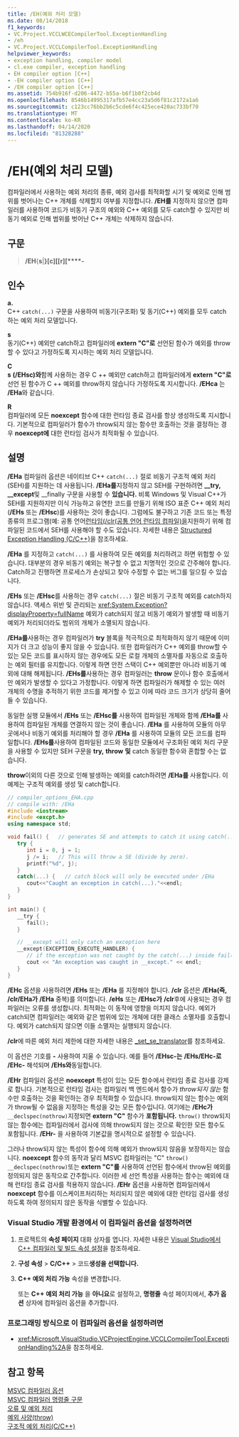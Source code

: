 ```yaml
---
title: /EH(예외 처리 모델)
ms.date: 08/14/2018
f1_keywords:
- VC.Project.VCCLWCECompilerTool.ExceptionHandling
- /eh
- VC.Project.VCCLCompilerTool.ExceptionHandling
helpviewer_keywords:
- exception handling, compiler model
- cl.exe compiler, exception handling
- EH compiler option [C++]
- -EH compiler option [C++]
- /EH compiler option [C++]
ms.assetid: 754b916f-d206-4472-b55a-b6f1b0f2cb4d
ms.openlocfilehash: 8546b14995317afb57e4cc23a5d6f81c2172a1a6
ms.sourcegitcommit: c123cc76bb2b6c5cde6f4c425ece420ac733bf70
ms.translationtype: MT
ms.contentlocale: ko-KR
ms.lasthandoff: 04/14/2020
ms.locfileid: "81328288"
---
```

# <a name="eh-exception-handling-model"></a>/EH(예외 처리 모델)

컴파일러에서 사용하는 예외 처리의 종류, 예외 검사를 최적화할 시기 및 예외로 인해 범위를 벗어나는 C++ 개체를 삭제할지 여부를 지정합니다. **/EH를** 지정하지 않으면 컴파일러를 사용하여 코드가 비동기 구조의 예외와 C++ 예외를 모두 catch할 수 있지만 비동기 예외로 인해 범위를 벗어난 C++ 개체는 삭제하지 않습니다.

## <a name="syntax"></a>구문

> **/EH**{**s**|**}[****c][****[r][****-**

## <a name="arguments"></a>인수

**a.**<br/>
C++ `catch(...)` 구문을 사용하여 비동기(구조화) 및 동기(C++) 예외를 모두 catch하는 예외 처리 모델입니다.

**s**<br/>
동기(C++) 예외만 catch하고 컴파일러에 **extern "C"로** 선언된 함수가 예외를 throw할 수 있다고 가정하도록 지시하는 예외 처리 모델입니다.

**C**<br/>
**s** **(/EHsc)와**함께 사용하는 경우 C ++ 예외만 catch하고 컴파일러에게 **extern "C"로** 선언 된 함수가 C ++ 예외를 throw하지 않습니다 가정하도록 지시합니다. **/EHca** 는 **/EHa**와 같습니다.

**R**<br/>
컴파일러에 모든 **noexcept** 함수에 대한 런타임 종료 검사를 항상 생성하도록 지시합니다. 기본적으로 컴파일러가 함수가 throw되지 않는 함수만 호출하는 것을 결정하는 경우 **noexcept에** 대한 런타임 검사가 최적화될 수 있습니다.

## <a name="remarks"></a>설명

**/EHa** 컴파일러 옵션은 네이티브 C++ `catch(...)` 절로 비동기 구조적 예외 처리(SEH)를 지원하는 데 사용됩니다. **/EHa를**지정하지 않고 SEH를 구현하려면 **__try,** **__except**및 __finally 구문을 사용할 수 **있습니다.** 비록 Windows 및 Visual C++가 SEH를 지원하지만 이식 가능하고 유연한 코드를 만들기 위해 ISO 표준 C++ 예외 처리(**/EHs** 또는 **/EHsc**)를 사용하는 것이 좋습니다. 그럼에도 불구하고 기존 코드 또는 특정 종류의 프로그램(예: 공통 언어[런타임(/clr(공통 언어 런타임 컴파일)을](clr-common-language-runtime-compilation.md)지원하기 위해 컴파일된 코드에서 SEH를 사용해야 할 수도 있습니다. 자세한 내용은 [Structured Exception Handling (C/C++)](../../cpp/structured-exception-handling-c-cpp.md)을 참조하세요.

**/EHa** 를 지정하고 `catch(...)` 를 사용하여 모든 예외를 처리하려고 하면 위험할 수 있습니다. 대부분의 경우 비동기 예외는 복구할 수 없고 치명적인 것으로 간주해야 합니다. Catch하고 진행하면 프로세스가 손상되고 찾아 수정할 수 없는 버그를 일으킬 수 있습니다.

**/EHs** 또는 **/EHsc**를 사용하는 경우 `catch(...)` 절은 비동기 구조적 예외를 catch하지 않습니다. 액세스 위반 및 관리되는 <xref:System.Exception?displayProperty=fullName> 예외가 catch되지 않고 비동기 예외가 발생할 때 비동기 예외가 처리되더라도 범위의 개체가 소멸되지 않습니다.

**/EHa를**사용하는 경우 컴파일러가 **try** 블록을 적극적으로 최적화하지 않기 때문에 이미지가 더 크고 성능이 좋지 않을 수 있습니다. 또한 컴파일러가 C++ 예외를 throw할 수 있는 모든 코드를 표시하지 않는 경우에도 모든 로컬 개체의 소멸자를 자동으로 호출하는 예외 필터를 유지합니다. 이렇게 하면 안전 스택이 C++ 예외뿐만 아니라 비동기 예외에 대해 해제됩니다. **/EHs를**사용하는 경우 컴파일러는 **throw** 문이나 함수 호출에서만 예외가 발생할 수 있다고 가정합니다. 이렇게 하면 컴파일러가 해제할 수 있는 여러 개체의 수명을 추적하기 위한 코드를 제거할 수 있고 이에 따라 코드 크기가 상당히 줄어들 수 있습니다.

동일한 실행 모듈에서 **/EHs** 또는 **/EHsc를** 사용하여 컴파일된 개체와 함께 **/EHa를** 사용하여 컴파일된 개체를 연결하지 않는 것이 좋습니다. **/EHa** 를 사용하여 모듈의 아무 곳에서나 비동기 예외를 처리해야 할 경우 **/EHa** 를 사용하여 모듈의 모든 코드를 컴파일합니다. **/EHs를**사용하여 컴파일된 코드와 동일한 모듈에서 구조화된 예외 처리 구문을 사용할 수 있지만 SEH 구문을 **try,** **throw** **및** catch 동일한 함수와 혼합할 수는 없습니다.

**throw**이외의 다른 것으로 인해 발생하는 예외를 catch하려면 **/EHa를** 사용합니다. 이 예제는 구조적 예외를 생성 및 catch합니다.

```cpp
// compiler_options_EHA.cpp
// compile with: /EHa
#include <iostream>
#include <excpt.h>
using namespace std;

void fail() {   // generates SE and attempts to catch it using catch(...)
   try {
      int i = 0, j = 1;
      j /= i;   // This will throw a SE (divide by zero).
      printf("%d", j);
   }
   catch(...) {   // catch block will only be executed under /EHa
      cout<<"Caught an exception in catch(...)."<<endl;
   }
}

int main() {
   __try {
      fail();
   }

   // __except will only catch an exception here
   __except(EXCEPTION_EXECUTE_HANDLER) {
      // if the exception was not caught by the catch(...) inside fail()
      cout << "An exception was caught in __except." << endl;
   }
}
```

**/EHc** 옵션을 사용하려면 **/EHs** 또는 **/EHa** 를 지정해야 합니다. **/clr** 옵션은 **/EHa(즉,** **/clr/EHa가** **/EHa** 중복)를 의미합니다. **/eHs** 또는 **/EHsc가** **/clr**후에 사용되는 경우 컴파일러는 오류를 생성합니다. 최적화는 이 동작에 영향을 미치지 않습니다. 예외가 catch되면 컴파일러는 예외와 같은 범위에 있는 개체에 대한 클래스 소멸자를 호출합니다. 예외가 catch되지 않으면 이들 소멸자는 실행되지 않습니다.

**/clr**에 따른 예외 처리 제한에 대한 자세한 내용은 [_set_se_translator](../../c-runtime-library/reference/set-se-translator.md)를 참조하세요.

이 옵션은 기호를 **-** 사용하여 지울 수 있습니다. 예를 들어 **/EHsc-는** **/EHs/EHc-로** **/EHc-** 해석되며 **/EHs와**동일합니다.

**/EHr** 컴파일러 옵션은 **noexcept** 특성이 있는 모든 함수에서 런타임 종료 검사를 강제로 합니다. 기본적으로 런타임 검사는 컴파일러 백 엔드에서 함수가 *throw되지 않는* 함수만 호출하는 것을 확인하는 경우 최적화할 수 있습니다. throw되지 않는 함수는 예외가 throw될 수 없음을 지정하는 특성을 갖는 모든 함수입니다. 여기에는 **/EHc가** `__declspec(nothrow)`지정되면 **extern "C"** 함수가 **포함됩니다.** `throw()` throw되지 않는 함수에는 컴파일러에서 검사에 의해 throw되지 않는 것으로 확인한 모든 함수도 포함됩니다. **/EHr-** 을 사용하여 기본값을 명시적으로 설정할 수 있습니다.

그러나 throw되지 않는 특성이 함수에 의해 예외가 throw되지 않음을 보장하지는 않습니다. **noexcept** 함수의 동작과 달리 MSVC 컴파일러는 "C" `throw()` `__declspec(nothrow)`또는 **extern "C"를** 사용하여 선언된 함수에서 throw된 예외를 정의되지 않은 동작으로 간주합니다. 이러한 세 선언 특성을 사용하는 함수는 예외에 대해 런타임 종료 검사를 적용하지 않습니다. **/EHr** 옵션을 사용하면 컴파일러에서 **noexcept** 함수를 이스케이프처리하는 처리되지 않은 예외에 대한 런타임 검사를 생성하도록 하여 정의되지 않은 동작을 식별할 수 있습니다.

### <a name="to-set-this-compiler-option-in-the-visual-studio-development-environment"></a>Visual Studio 개발 환경에서 이 컴파일러 옵션을 설정하려면

1. 프로젝트의 **속성 페이지** 대화 상자를 엽니다. 자세한 내용은 [Visual Studio에서 C++ 컴파일러 및 빌드 속성 설정](../working-with-project-properties.md)을 참조하세요.

1. **구성 속성** > **C/C++** > 코드**생성을 선택합니다.**

1. **C++ 예외 처리 가능** 속성을 변경합니다.

   또는 **C++ 예외 처리 가능** 을 **아니요**로 설정하고, **명령줄** 속성 페이지에서, **추가 옵션** 상자에 컴파일러 옵션을 추가합니다.

### <a name="to-set-this-compiler-option-programmatically"></a>프로그래밍 방식으로 이 컴파일러 옵션을 설정하려면

- <xref:Microsoft.VisualStudio.VCProjectEngine.VCCLCompilerTool.ExceptionHandling%2A>을 참조하세요.

## <a name="see-also"></a>참고 항목

[MSVC 컴파일러 옵션](compiler-options.md)<br/>
[MSVC 컴파일러 명령줄 구문](compiler-command-line-syntax.md)<br/>
[오류 및 예외 처리](../../cpp/errors-and-exception-handling-modern-cpp.md)<br/>
[예외 사양(throw)](../../cpp/exception-specifications-throw-cpp.md)<br/>
[구조적 예외 처리(C/C++)](../../cpp/structured-exception-handling-c-cpp.md)
